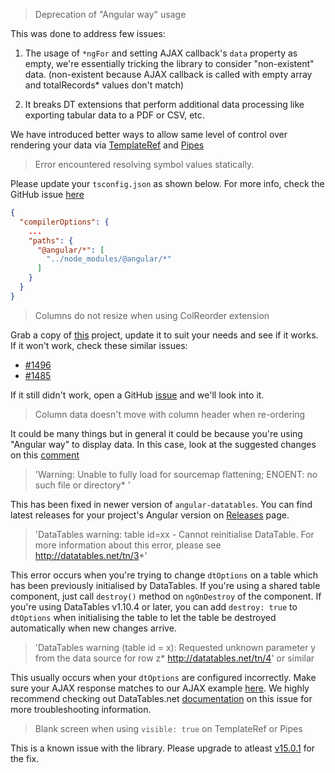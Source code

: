 > Deprecation of "Angular way" usage

This was done to address few issues:

1. The usage of `*ngFor` and setting AJAX callback's `data` property as empty, we're essentially tricking the library to consider "non-existent" data. (non-existent because AJAX callback is called with empty array and totalRecords* values don't match)

2. It breaks DT extensions that perform additional data processing like exporting tabular data to a PDF or CSV, etc.

We have introduced better ways to allow same level of control over rendering your data via [TemplateRef](https://globalartinc.github.io/angular-datatables/#/advanced/using-template-ref) and [Pipes](https://globalartinc.github.io/angular-datatables/#/advanced/using-pipe)

> Error encountered resolving symbol values statically.

Please update your `tsconfig.json` as shown below. For more info, check the GitHub issue [here](https://github.com/GlobalArtInc/angular-datatables/issues/937)

```json
{
  "compilerOptions": {
    ...
    "paths": {
      "@angular/*": [
        "../node_modules/@angular/*"
      ]
    }
  }
}
```

> Columns do not resize when using ColReorder extension

Grab a copy of [this](https://github.com/shanmukhateja/adt-resize-col-demo) project, update it to suit your needs and see if it works.
If it won't work, check these similar issues:
- [#1496](https://github.com/GlobalArtInc/angular-datatables/issues/1496)
- [#1485](https://github.com/GlobalArtInc/angular-datatables/issues/1485)

If it still didn't work, open a GitHub [issue](https://github.com/GlobalArtInc/angular-datatables/issues/new) and we'll look into it. 

> Column data doesn't move with column header when re-ordering

It could be many things but in general it could be because you're using "Angular way" to display data. In this case, look at the suggested changes on this [comment](https://github.com/GlobalArtInc/angular-datatables/issues/1496#issuecomment-764692564) 

> 'Warning: Unable to fully load <project> for sourcemap flattening; ENOENT: no such file or directory* '

This has been fixed in newer version of `angular-datatables`. You can find latest releases for your project's Angular version on [Releases](https://github.com/GlobalArtInc/angular-datatables/releases) page.

> 'DataTables warning: table id=xx - Cannot reinitialise DataTable. For more information about this error, please see http://datatables.net/tn/3*'

This error occurs when you're trying to change `dtOptions` on a table which has been previously initialised by DataTables.
If you're using a shared table component, just call `destroy()` method on `ngOnDestroy` of the component.
If you're using DataTables v1.10.4 or later, you can add `destroy: true` to `dtOptions` when initialising the table to let the table be destroyed automatically when new changes arrive. 

> 'DataTables warning (table id = x): Requested unknown parameter y from the data source for row z* http://datatables.net/tn/4' or similar

This usually occurs when your `dtOptions` are configured incorrectly. Make sure your AJAX response matches to our AJAX example [here](http://localhost:4200/#/basic/with-ajax). 
We highly recommend checking out DataTables.net [documentation](https://datatables.net/manual/tech-notes/4) on this issue for more troubleshooting information. 

> Blank screen when using `visible: true` on TemplateRef or Pipes

This is a known issue with the library. Please upgrade to atleast [v15.0.1](https://github.com/GlobalArtInc/angular-datatables/releases/tag/v15.0.1) for the fix.
